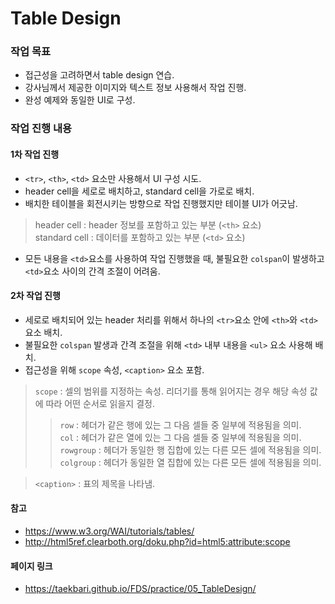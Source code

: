 # Table Design  

### 작업 목표  

* 접근성을 고려하면서 table design 연습.  
* 강사님께서 제공한 이미지와 텍스트 정보 사용해서 작업 진행.  
* 완성 예제와 동일한 UI로 구성.  

### 작업 진행 내용  

#### 1차 작업 진행  

* `<tr>`, `<th>`, `<td>` 요소만 사용해서 UI 구성 시도.  
* header cell을 세로로 배치하고, standard cell을 가로로 배치.  
* 배치한 테이블을 회전시키는 방향으로 작업 진행했지만 테이블 UI가 어긋남.  
> header cell : header 정보를 포함하고 있는 부분 (`<th>` 요소)  
> standard cell : 데이터를 포함하고 있는 부분 (`<td>` 요소)  

* 모든 내용을 `<td>`요소를 사용하여 작업 진행했을 때, 불필요한 `colspan`이 발생하고 `<td>`요소 사이의 간격 조절이 어려움.  

#### 2차 작업 진행  

* 세로로 배치되어 있는 header 처리를 위해서 하나의 `<tr>`요소 안에 `<th>`와 `<td>`요소 배치.  
* 불필요한 `colspan` 발생과 간격 조절을 위해 `<td>` 내부 내용을 `<ul>` 요소 사용해 배치.  
* 접근성을 위해 `scope` 속성, `<caption>` 요소 포함.  
> `scope` : 셀의 범위를 지정하는 속성. 리더기를 통해 읽어지는 경우 해당 속성 값에 따라 어떤 순서로 읽을지 결정.  
>> `row` : 헤더가 같은 행에 있는 그 다음 셀들 중 일부에 적용됨을 의미.  
>> `col` : 헤더가 같은 열에 있는 그 다음 셀들 중 일부에 적용됨을 의미.  
>> `rowgroup` : 헤더가 동일한 행 집합에 있는 다른 모든 셀에 적용됨을 의미.  
>> `colgroup` : 헤더가 동일한 열 집합에 있는 다른 모든 셀에 적용됨을 의미.  

> `<caption>` : 표의 제목을 나타냄.  

#### 참고  

* https://www.w3.org/WAI/tutorials/tables/  
* http://html5ref.clearboth.org/doku.php?id=html5:attribute:scope  

#### 페이지 링크  
* https://taekbari.github.io/FDS/practice/05_TableDesign/  
